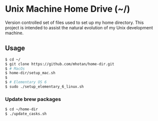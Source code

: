 # Unix Machine Home Drive (~/)

Version controlled set of files used to set up my home directory.  This project is intended to assist the natural evolution of my Unix development machine.

## Usage

```sh
$ cd ~/
$ git clone https://github.com/mhotan/home-dir.git
$ # MacOs
$ home-dir/setup_mac.sh
$ 
$ # Elementary OS 6
$ sudo ./setup_elementary_6_linux.sh
```

### Update brew packages

```sh
$ cd ~/home-dir
$ ./update_casks.sh
```